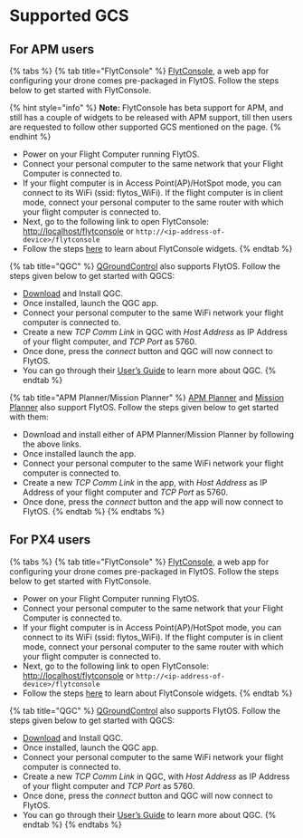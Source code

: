 # Supported GCS

## For APM users

{% tabs %}
{% tab title="FlytConsole" %}
[FlytConsole](../../about-flytconsole/flytconsole.md), a web app for configuring your drone comes pre-packaged in FlytOS. Follow the steps below to get started with FlytConsole.

{% hint style="info" %}
**Note:** FlytConsole has beta support for APM, and still has a couple of widgets to be released with APM support, till then users are requested to follow other supported GCS mentioned on the page.
{% endhint %}

* Power on your Flight Computer running FlytOS.
* Connect your personal computer to the same network that your Flight Computer is connected to.
* If your flight computer is in Access Point\(AP\)/HotSpot mode, you can connect to its WiFi \(ssid: flytos\_WiFi\). If the flight computer is in client mode, connect your personal computer to the same router with which your flight computer is connected to.
* Next, go to the following link to open FlytConsole: [http://localhost/flytconsole](http://localhost/flytconsole) or `http://<ip-address-of-device>/flytconsole`
* Follow the steps [here](../../about-flytconsole/flytconsole-widgets.md) to learn about FlytConsole widgets.
{% endtab %}

{% tab title="QGC" %}
[QGroundControl](http://qgroundcontrol.com/) also supports FlytOS. Follow the steps given below to get started with QGCS:

* [Download](http://qgroundcontrol.com/downloads/) and Install QGC.
* Once installed, launch the QGC app.
* Connect your personal computer to the same WiFi network your flight computer is connected to.
* Create a new _TCP Comm Link_ in QGC with _Host Address_ as IP Address of your flight computer, and _TCP Port_ as 5760.
* Once done, press the _connect_ button and QGC will now connect to FlytOS.
* You can go through their [User’s Guide](http://qgroundcontrol.org/users/start) to learn more about QGC.
{% endtab %}

{% tab title="APM Planner/Mission Planner" %}
[APM Planner](http://ardupilot.org/planner2/) and [Mission Planner](http://ardupilot.org/planner/index.html) also support FlytOS. Follow the steps given below to get started with them:

* Download and install either of APM Planner/Mission Planner by following the above links.
* Once installed launch the app.
* Connect your personal computer to the same WiFi network your flight computer is connected to.
* Create a new _TCP Comm Link_ in the app, with _Host Address_ as IP Address of your flight computer and _TCP Port_ as 5760.
* Once done, press the _connect_ button and the app will now connect to FlytOS.
{% endtab %}
{% endtabs %}

## For PX4 users

{% tabs %}
{% tab title="FlytConsole" %}
[FlytConsole](../../about-flytconsole/flytconsole.md), a web app for configuring your drone comes pre-packaged in FlytOS. Follow the steps below to get started with FlytConsole.

* Power on your Flight Computer running FlytOS.
* Connect your personal computer to the same network that your Flight Computer is connected to.
* If your flight computer is in Access Point\(AP\)/HotSpot mode, you can connect to its WiFi \(ssid: flytos\_WiFi\). If the flight computer is in client mode, connect your personal computer to the same router with which your flight computer is connected to.
* Next, go to the following link to open FlytConsole: [http://localhost/flytconsole](http://localhost/flytconsole) or `http://<ip-address-of-device>/flytconsole`
* Follow the steps [here](../../about-flytconsole/flytconsole-widgets.md) to learn about FlytConsole widgets.
{% endtab %}

{% tab title="QGC" %}
[QGroundControl](http://qgroundcontrol.com/) also supports FlytOS. Follow the steps given below to get started with QGCS:

* [Download](http://qgroundcontrol.com/downloads/) and Install QGC.
* Once installed, launch the QGC app.
* Connect your personal computer to the same WiFi network your flight computer is connected to.
* Create a new _TCP Comm Link_ in QGC, with _Host Address_ as IP Address of your flight computer and _TCP Port_ as 5760.
* Once done, press the _connect_ button and QGC will now connect to FlytOS.
* You can go through their [User’s Guide](http://qgroundcontrol.org/users/start) to learn more about QGC.
{% endtab %}
{% endtabs %}

